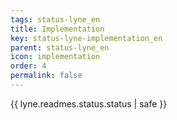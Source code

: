 ```yaml
---
tags: status-lyne_en
title: Implementation
key: status-lyne-implementation_en
parent: status-lyne_en
icon: implementation
order: 4
permalink: false  
---
```

{{ lyne.readmes.status.status | safe }}


